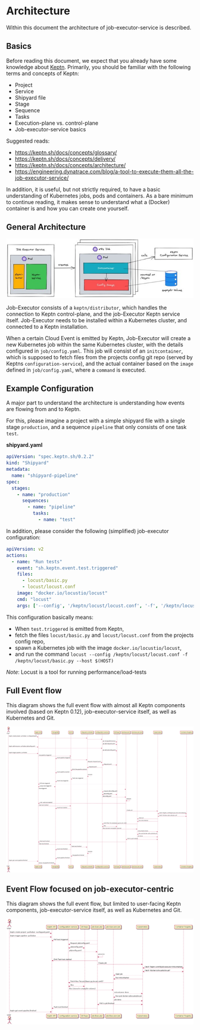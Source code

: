# Architecture

Within this document the architecture of job-executor-service is described.

## Basics

Before reading this document, we expect that you already have some knowledge about [Keptn](https://keptn.sh).
Primarily, you should be familiar with the following terms and concepts of Keptn:
* Project
* Service
* Shipyard file
* Stage
* Sequence
* Tasks
* Execution-plane vs. control-plane
* Job-executor-service basics

Suggested reads:
* https://keptn.sh/docs/concepts/glossary/
* https://keptn.sh/docs/concepts/delivery/
* https://keptn.sh/docs/concepts/architecture/
* https://engineering.dynatrace.com/blog/a-tool-to-execute-them-all-the-job-executor-service/

In addition, it is useful, but not strictly required, to have a basic understanding of Kubernetes jobs, pods and containers.
As a bare minimum to continue reading, it makes sense to understand what a (Docker) container is and how you can create 
one yourself.

## General Architecture

![](assets/architecture/job-exec-architecture.jpeg)

Job-Executor consists of a `keptn/distributor`, which handles the connection to Keptn control-plane, and the
job-Executor Keptn service itself. Job-Executor needs to be installed within a Kubernetes cluster, and connected to
a Keptn installation.

When a certain Cloud Event is emitted by Keptn, Job-Executor will create a new Kubernetes job within the same Kubernetes
cluster, with the details configured in `job/config.yaml`. This job will consist of an `initcontainer`, which is supposed
to fetch files from the projects config git repo (served by Keptns `configuration-service`), and the actual container
based on the `image` defined in `job/config.yaml`, where a `command` is executed.

## Example Configuration

A major part to understand the architecture is understanding how events are flowing from and to Keptn.

For this, please imagine a project with a simple shipyard file with a single stage `production`, and a sequence `pipeline`
that only consists of one task `test`.

**shipyard.yaml**
```yaml
apiVersion: "spec.keptn.sh/0.2.2"
kind: "Shipyard"
metadata:
  name: "shipyard-pipeline"
spec:
  stages:
    - name: "production"
      sequences:
        - name: "pipeline"
          tasks:
            - name: "test"
```

In addition, please consider the following (simplified) job-executor configuration:
```yaml
apiVersion: v2
actions:
  - name: "Run tests"
    event: "sh.keptn.event.test.triggered"
    files:
      - locust/basic.py
      - locust/locust.conf
    image: "docker.io/locustio/locust"
    cmd: "locust"
    args: ['--config', '/keptn/locust/locust.conf', '-f', '/keptn/locust/basic.py', '--host', '$(HOST)']
```
This configuration basically means:
* When `test.triggered` is emitted from Keptn,
* fetch the files `locust/basic.py` and `locust/locust.conf` from the projects config repo,
* spawn a Kubernetes job with the image `docker.io/locustio/locust`, 
* and run the command `locust --config /keptn/locust/locust.conf -f /keptn/locust/basic.py --host $(HOST)`

*Note*: Locust is a tool for running performance/load-tests

## Full Event flow 

This diagram shows the full event flow with almost all Keptn components involved (based on Keptn 0.12), job-executor-service
itself, as well as Kubernetes and Git.

![](assets/architecture/user-flow-keptn-full.png)

## Event Flow focused on job-executor-centric

This diagram shows the full event flow, but limited to user-facing Keptn components, job-executor-service
itself, as well as Kubernetes and Git.

![](assets/architecture/user-flow-keptn-job-exec.png)
